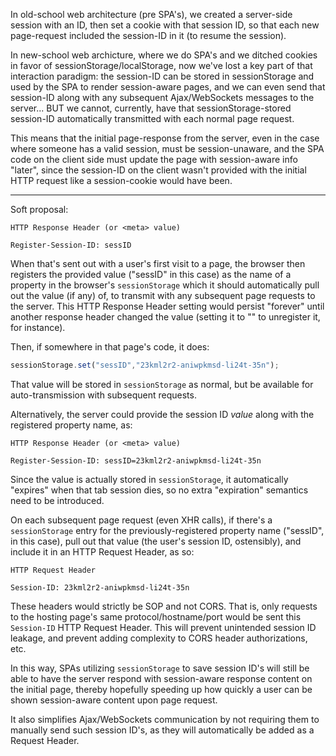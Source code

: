 In old-school web architecture (pre SPA's), we created a server-side session with an ID, then set a cookie with that session ID, so that each new page-request included the session-ID in it (to resume the session).

In new-school web archicture, where we do SPA's and we ditched cookies in favor of sessionStorage/localStorage, now we've lost a key part of that interaction paradigm: the session-ID can be stored in sessionStorage and used by the SPA to render session-aware pages, and we can even send that session-ID along with any subsequent Ajax/WebSockets messages to the server... BUT we cannot, currently, have that sessionStorage-stored session-ID automatically transmitted with each normal page request.

This means that the initial page-response from the server, even in the case where someone has a valid session, must be session-unaware, and the SPA code on the client side must update the page with session-aware info "later", since the session-ID on the client wasn't provided with the initial HTTP request like a session-cookie would have been.

------------

Soft proposal:

```
HTTP Response Header (or <meta> value)

Register-Session-ID: sessID
```

When that's sent out with a user's first visit to a page, the browser then registers the provided value ("sessID" in this case) as the name of a property in the browser's `sessionStorage` which it should automatically pull out the value (if any) of, to transmit with any subsequent page requests to the server. This HTTP Response Header setting would persist "forever" until another response header changed the value (setting it to "" to unregister it, for instance).

Then, if somewhere in that page's code, it does:

```js
sessionStorage.set("sessID","23kml2r2-aniwpkmsd-li24t-35n");
```

That value will be stored in `sessionStorage` as normal, but be available for auto-transmission with subsequent requests.

Alternatively, the server could provide the session ID *value* along with the registered property name, as:

```
HTTP Response Header (or <meta> value)

Register-Session-ID: sessID=23kml2r2-aniwpkmsd-li24t-35n
```

Since the value is actually stored in `sessionStorage`, it automatically "expires" when that tab session dies, so no extra "expiration" semantics need to be introduced.

On each subsequent page request (even XHR calls), if there's a `sessionStorage` entry for the previously-registered property name ("sessID", in this case), pull out that value (the user's session ID, ostensibly), and include it in an HTTP Request Header, as so:

```
HTTP Request Header

Session-ID: 23kml2r2-aniwpkmsd-li24t-35n
```

These headers would strictly be SOP and not CORS. That is, only requests to the hosting page's same protocol/hostname/port would be sent this `Session-ID` HTTP Request Header. This will prevent unintended session ID leakage, and prevent adding complexity to CORS header authorizations, etc.



In this way, SPAs utilizing `sessionStorage` to save session ID's will still be able to have the server respond with session-aware response content on the initial page, thereby hopefully speeding up how quickly a user can be shown session-aware content upon page request.

It also simplifies Ajax/WebSockets communication by not requiring them to manually send such session ID's, as they will automatically be added as a Request Header.

